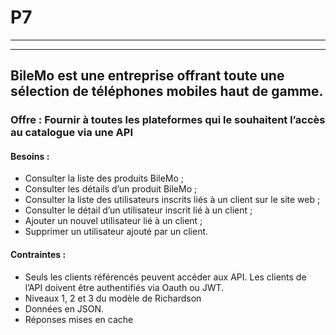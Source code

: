 # P7
---
---
## BileMo est une entreprise offrant toute une sélection de téléphones mobiles haut de gamme.
### Offre : Fournir à toutes les plateformes qui le souhaitent l’accès au catalogue via une API

#### Besoins :

* Consulter la liste des produits BileMo ;
* Consulter les détails d’un produit BileMo ;
* Consulter la liste des utilisateurs inscrits liés à un client sur le site web ;
* Consulter le détail d’un utilisateur inscrit lié à un client ;
* Ajouter un nouvel utilisateur lié à un client ;
* Supprimer un utilisateur ajouté par un client.

#### Contraintes :

* Seuls les clients référencés peuvent accéder aux API. Les clients de l’API doivent être authentifiés via Oauth ou JWT.
* Niveaux 1, 2 et 3 du modèle de Richardson
* Données en JSON.
* Réponses mises en cache
